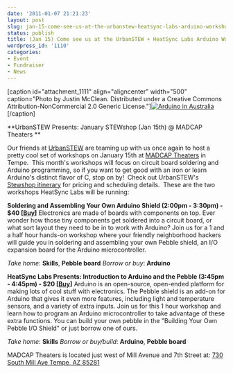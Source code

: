 ```yaml
---
date: '2011-01-07 21:21:23'
layout: post
slug: jan-15-come-see-us-at-the-urbanstew-heatsync-labs-arduino-workshops
status: publish
title: (Jan 15) Come see us at the UrbanSTEW + HeatSync Labs Arduino Workshops!
wordpress_id: '1110'
categories:
- Event
- Fundraiser
- News
---
```


[caption id="attachment_1111" align="aligncenter" width="500" caption="Photo by Justin McClean.  Distributed under a Creative Commons Attribution-NonCommercial 2.0 Generic License."][![Arduino in Australia](http://www.heatsynclabs.org/wp-content/uploads/2011/01/4296109451_fd56356147.jpg)](http://www.flickr.com/photos/justinmclean/4296109451/in/set-72157623615260708/)[/caption]

**UrbanSTEW Presents: January STEWshop (Jan 15th) @ MADCAP Theaters
**

Our friends at [UrbanSTEW](http://urbanstew.org/) are teaming up with us once again to host a pretty cool set of workshops on January 15th at [MADCAP Theaters](http://www.madcaptheaters.com/) in Tempe.  This month's workshops will focus on circuit board soldering and Arduino programming, so if you want to get good with an iron or learn Arduino's distinct flavor of C, stop on by!  Check out UrbanSTEW's [Stewshop itinerary](http://urbanstew.org/workshops/) for pricing and scheduling details.  These are the two workshops HeatSync Labs will be running:﻿

**Soldering and Assembling Your Own Arduino Shield ****(2:00pm - 3:30pm)**** - $40 [[Buy](http://www.brownpapertickets.com/event/145108)]**
Electronics are made of boards with components on top.  Ever wonder how those tiny components get soldered into a circuit board, or what sort layout they need to be in to work with Arduino?  Join us for a 1 and a half hour hands-on workshop where your friendly neighborhood hackers will guide you in soldering and assembling your own Pebble shield, an I/O expansion board for the Arduino microcontroller.

_Take home_: **Skills**, **Pebble board**
_Borrow or buy_: **Arduino**

**HeatSync Labs Presents: Introduction to Arduino and the Pebble (3:45pm - 4:45pm) - $20 [[Buy](http://www.brownpapertickets.com/event/145111)]**
Arduino is an open-source, open-ended platform for making lots of cool stuff with electronics.  The Pebble shield is an add-on for Arduino that gives it even more features, including light and temperature sensors, and a variety of extra inputs.  Join us for this 1 hour workshop and learn how to program an Arduino microcontroller to take advantage of these extra functions.  You can build your own pebble in the "Building Your Own Pebble I/O Shield" or just borrow one of ours.

_Take home_: **Skills**
_Borrow or buy/build_: **Arduino**, **Pebble board**

MADCAP Theaters is located just west of Mill Avenue and 7th Street at:
[ 730 South Mill Ave
Tempe, AZ 85281](http://maps.google.com/maps?f=q&source=s_q&hl=en&geocode=&q=730+South+Mill+Ave+Tempe,+AZ+85281&sll=37.0625,-95.677068&sspn=34.671324,73.916016&ie=UTF8&hq=&hnear=730+S+Mill+Ave,+Tempe,+Maricopa,+Arizona+85281&ll=33.423114,-111.939976&spn=0.004459,0.009023&t=h&z=17)
